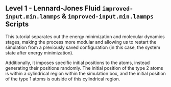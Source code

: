 ## Level 1 - Lennard-Jones Fluid `improved-input.min.lammps` & `improved-input.min.lammps` Scripts

This tutorial separates out the energy minimization and molecular dynamics stages, making the process more modular and allowing us to restart the simulation from a previously saved configuration (in this case, the system state after energy minimization). 

Additionally, it imposes specific initial positions to the atoms, instead generating their positions randomly. The initial position of the type 2 atoms is within a cylindrical region within the simulation box, and the initial position of the type 1 atoms is outside of this cylindrical region.
